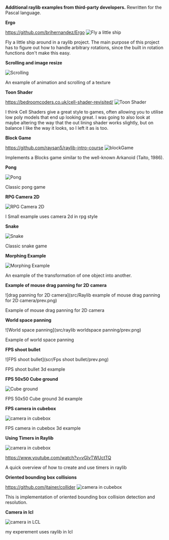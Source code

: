 **Additional raylib examples from third-party developers.**
Rewritten for the Pascal language.


**Ergo**

https://github.com/brihernandez/Ergo
![Fly a little ship](https://github.com/brihernandez/Ergo/blob/master/screenshots/header.gif?raw=true)

Fly a little ship around in a raylib project. The main purpose of this project has to figure out how to handle arbitrary rotations, since the built in rotation functions don't make this easy.

**Scrolling and image resize**

![Scrolling](src/Scrollling_and_Animation/prev.gif)

An example of animation and scrolling of a texture


**Toon Shader**

https://bedroomcoders.co.uk/cell-shader-revisited/
![Toon Shader](src/toonShader/prev.gif)

I think Cell Shaders give a great style to games, often allowing you to utilise low poly models that end up looking great. I was going to also look at maybe altering the way that the out lining shader works slightly, but on balance I like the way it looks, so I left it as is too.


**Block Game**

https://github.com/raysan5/raylib-intro-course
![blockGame](src/blockGame/blocks_game.gif)

Implements a Blocks game similar to the well-known Arkanoid (Taito, 1986).

**Pong**

![Pong](src/pong/pong.gif)

Classic pong game

**RPG Camera 2D**

![RPG Camera 2D](src/RPG_Camera2D/prev.png)

I Small example uses camera 2d in rpg style

**Snake**

![Snake](src/Snake/prev.png)

Classic snake game


**Morphing Example**

![Morphing Example](src/MorphTest/prev.png)

An example of the transformation of one object into another.


**Example of mouse drag panning for 2D camera**

![drag panning for 2D camera](src/Raylib example of mouse drag panning for 2D camera/prev.png)

Example of mouse drag panning for 2D camera


**World space panning**

![World space panning](src/raylib worldspace panning/prev.png)

Example of world space panning


**FPS shoot bullet**

![FPS shoot bullet](scr/Fps shoot bullet/prev.png)

FPS shoot bullet 3d example


**FPS 50x50 Cube ground**

![Cube ground](src/Fps50x50CubeGround/prev.png)

FPS 50x50 Cube ground 3d example


**FPS camera in cubebox**

![camera in cubebox](src/FpsCameraInCubeBox/prev.png)

FPS camera in cubebox 3d example


**Using Timers in Raylib**

![camera in cubebox](src/Timer/Timer.png)

https://www.youtube.com/watch?v=vGlvTWUctTQ

A quick overview of how to create and use timers in raylib


**Oriented bounding box collisions**

https://github.com/jtainer/collider
![camera in cubebox](src/collider_example/collider.png)

This is implementation of oriented bounding box collision detection and resolution.

**Camera in lcl**

![camera in LCL](src/Visual_3d_Camera_in_LCL/prev.png)

my experement uses raylib in lcl















